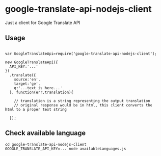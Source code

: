 # google-translate-api-nodejs-client
Just a client for Google Translate API


## Usage

```

var GoogleTranslateApi=require('google-translate-api-nodejs-client');

new GoogleTranslateApi({
  API_KEY:'...'
})
  .translate({
    source:'en',
    target:'ge',
    q:'...text is here...'
  }, function(err,translation){
  
    // translation is a string representing the output translation
    // original response would be in html, this client converts the html to a proper text string	

  });
```

## Check available language

```
cd google-translate-api-nodejs-client
GOOGLE_TRANSLATE_API_KEY=... node availableLanguages.js
```
